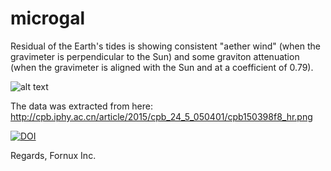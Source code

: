 # microgal
Residual of the Earth's tides is showing consistent "aether wind" (when the gravimeter is perpendicular to the Sun) and some graviton attenuation (when the gravimeter is aligned with the Sun and at a coefficient of 0.79).

![alt text](https://user-images.githubusercontent.com/13325028/153052657-771f2480-f959-4111-801b-4055cefb425a.png)

The data was extracted from here:
http://cpb.iphy.ac.cn/article/2015/cpb_24_5_050401/cpb150398f8_hr.png

[![DOI](https://zenodo.org/badge/457051265.svg)](https://zenodo.org/badge/latestdoi/457051265)

Regards,
Fornux Inc.
